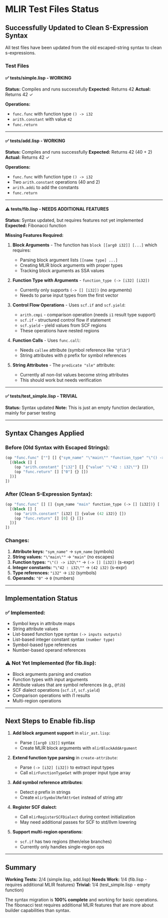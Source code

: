 # MLIR Test Files Status

## Successfully Updated to Clean S-Expression Syntax

All test files have been updated from the old escaped-string syntax to clean s-expressions.

### Test Files

#### ✅ tests/simple.lisp - WORKING
**Status:** Compiles and runs successfully
**Expected:** Returns 42
**Actual:** Returns 42 ✓

**Operations:**
- `func.func` with function type `() -> i32`
- `arith.constant` with value `42`
- `func.return`

---

#### ✅ tests/add.lisp - WORKING
**Status:** Compiles and runs successfully
**Expected:** Returns 42 (40 + 2)
**Actual:** Returns 42 ✓

**Operations:**
- `func.func` with function type `() -> i32`
- Two `arith.constant` operations (40 and 2)
- `arith.addi` to add the constants
- `func.return`

---

#### ⚠️  tests/fib.lisp - NEEDS ADDITIONAL FEATURES
**Status:** Syntax updated, but requires features not yet implemented
**Expected:** Fibonacci function

**Missing Features Required:**
1. **Block Arguments** - The function has `block [[arg0 i32]] [...]` which requires:
   - Parsing block argument lists `[[name type] ...]`
   - Creating MLIR block arguments with proper types
   - Tracking block arguments as SSA values

2. **Function Type with Arguments** - `function_type (-> [i32] [i32])`
   - Currently only supports `(-> [] [i32])` (no arguments)
   - Needs to parse input types from the first vector

3. **Control Flow Operations** - Uses `scf.if` and `scf.yield`:
   - `arith.cmpi` - comparison operation (needs `i1` result type support)
   - `scf.if` - structured control flow if statement
   - `scf.yield` - yield values from SCF regions
   - These operations have nested regions

4. **Function Calls** - Uses `func.call`:
   - Needs `callee` attribute (symbol reference like `"@fib"`)
   - String attributes with `@` prefix for symbol references

5. **String Attributes** - The `predicate "sle"` attribute:
   - Currently all non-list values become string attributes
   - This should work but needs verification

---

#### ✅ tests/test_simple.lisp - TRIVIAL
**Status:** Syntax updated
**Note:** This is just an empty function declaration, mainly for parser testing

---

## Syntax Changes Applied

### Before (Old Syntax with Escaped Strings):
```lisp
(op "func.func" [""] [] {"sym_name" "\"main\"" "function_type" "\"() -> i32\""} [
  [(block [] [
    (op "arith.constant" ["i32"] [] {"value" "\"42 : i32\""} [])
    (op "func.return" [] ["0"] {} [])
  ])]
])
```

### After (Clean S-Expression Syntax):
```lisp
(op "func.func" [] [] {sym_name "main" function_type (-> [] [i32])} [
  [(block [] [
    (op "arith.constant" [i32] [] {value (42 i32)} [])
    (op "func.return" [] [0] {} [])
  ])]
])
```

### Changes:
1. **Attribute keys:** `"sym_name"` → `sym_name` (symbols)
2. **String values:** `"\"main\""` → `"main"` (no escapes)
3. **Function types:** `"\"() -> i32\""` → `(-> [] [i32])` (s-expr)
4. **Integer constants:** `"\"42 : i32\""` → `(42 i32)` (s-expr)
5. **Type references:** `"i32"` → `i32` (symbols)
6. **Operands:** `"0"` → `0` (numbers)

---

## Implementation Status

### ✅ Implemented:
- Symbol keys in attribute maps
- String attribute values
- List-based function type syntax `(-> inputs outputs)`
- List-based integer constant syntax `(number type)`
- Symbol-based type references
- Number-based operand references

### ⚠️  Not Yet Implemented (for fib.lisp):
- Block arguments parsing and creation
- Function types with input arguments
- Attribute values that are symbol references (e.g., `@fib`)
- SCF dialect operations (`scf.if`, `scf.yield`)
- Comparison operations with i1 results
- Multi-region operations

---

## Next Steps to Enable fib.lisp

1. **Add block argument support** in `mlir_ast.lisp`:
   - Parse `[[arg0 i32]]` syntax
   - Create MLIR block arguments with `mlirBlockAddArgument`

2. **Extend function type parsing** in `create-attribute`:
   - Parse `(-> [i32] [i32])` to extract input types
   - Call `mlirFunctionTypeGet` with proper input type array

3. **Add symbol reference attributes**:
   - Detect `@` prefix in strings
   - Create `mlirSymbolRefAttrGet` instead of string attr

4. **Register SCF dialect**:
   - Call `mlirRegisterSCFDialect` during context initialization
   - May need additional passes for SCF to std/llvm lowering

5. **Support multi-region operations**:
   - `scf.if` has two regions (then/else branches)
   - Currently only handles single-region ops

---

## Summary

**Working Tests:** 2/4 (simple.lisp, add.lisp)
**Needs Work:** 1/4 (fib.lisp - requires additional MLIR features)
**Trivial:** 1/4 (test_simple.lisp - empty function)

The syntax migration is **100% complete** and working for basic operations. The fibonacci test requires additional MLIR features that are more about builder capabilities than syntax.
